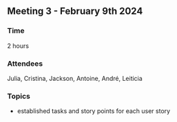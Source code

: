 ## Meeting 3 - February 9th 2024

### Time 

2 hours

### Attendees
Julia, Cristina, Jackson, Antoine, André, Leiticia

### Topics

- established tasks and story points for each user story

